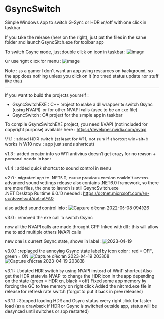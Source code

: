 # GsyncSwitch
Simple Windows App to switch G-Sync or HDR on/off with one click in taskbar

If you take the release (here on the right), just put the files in the same folder and launch GsyncSitch.exe for toolbar app

To switch Gsync mode, just double click on icon in taskbar :
![image](https://user-images.githubusercontent.com/71530061/163377488-4f60ebdc-3005-47ec-89d9-f47d475a3db5.png)

Or use right click for menu :
![image](https://user-images.githubusercontent.com/71530061/163563377-569ec630-a67e-4d23-9330-11b757626d89.png)

Note : as a gamer I don't want an app using resources on background, so the app does nothing unless you click on it (no timed status update nor stuff like that)

----------------------------------------------------------------------------------------------------------------------------                                                                                                              
If you want to build the projects yourself :

- GsyncSwitchEXE : C++ project to make a dll wrapper to switch Gsync (using NVAPI), or for other NVAPI calls (used to be an exe file)
- GsyncSwitch : C# project for the simple app in taskbar

To compile GsyncSwitchEXE project, you need NVAPI (not included for copyright purpose) available here :
https://developer.nvidia.com/nvapi


V1.1 : added HDR switch (at least for W11, not sure if shortcut win+alt+b works in W10 now : app just sends shortcut)

v1.3 : added creator info so W11 antivirus doesn't get crazy for no reason + personal needs in bar :

v1.4 : added quick shortcut to sound control in menu

v2.0 : migrated app to .NET6.0, cause previous version couldn't access advanced sound settings
release also contains .NET6.0 framework, so there are more files, the one to launch is still GsyncSwitch.exe
<br>.NET Desktop Runtime 6.0.10 needed :
https://dotnet.microsoft.com/en-us/download/dotnet/6.0 

also added sound control info :
![Capture d’écran 2022-06-08 094926](https://user-images.githubusercontent.com/71530061/172562388-3d66311c-6547-4a5b-bbd0-5d260276441b.png)

v3.0 : removed the  exe call to switch Gsync

now all the NVAPI calls are made throught CPP linked with dll : this will allow me to add multiple others NVAPI calls

new one is current Gsync state, shown in label :
![2023-04-19](https://user-images.githubusercontent.com/71530061/233081007-6b3bdaf0-e4d3-4d29-8497-7efe9540e6ab.png)

v3.0.1 : replaced the annoying Gsync state label by icon color : red = OFF, green = ON
![Capture d’écran 2023-04-19 203808](https://user-images.githubusercontent.com/71530061/233169377-33200148-4f22-4ef7-ad66-e565785f182c.png)
![Capture d’écran 2023-04-19 203838](https://user-images.githubusercontent.com/71530061/233169431-67fb912e-ec80-4e62-b419-846ebbc0ebb0.png)

v3.1 : Updated HDR switch by using NVAPI instead of Win11 shortcut
Also get the HDR state via NVAPI to change the HDR icon in the app depending on the state (green = HDR on, black = off)
Fixed some app memory by forcing the GC to free memory on right click
Added the nircmd.exe file in release for refresh rate switch (forgot to put it back in prev releases)

v3.1.1 : Stopped loading HDR and Gsync status every right click for faster load
(as a drawback if HDR or Gsync is switched outside app, status will be desynced until switches or app restarted)
